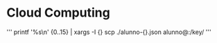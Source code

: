 # Cloud Computing

'''
printf '%s\n' {0..15} | xargs -I {} scp ./alunno-{}.json alunno@<ip>:/key/
'''
